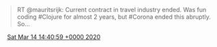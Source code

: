 > RT @mauritsrijk: Current contract in travel industry ended\. Was fun coding \#Clojure for almost 2 years, but \#Corona ended this abruptly\. So…

<img src="../../media/tweet.ico" width="12" /> [Sat Mar 14 14:40:59 +0000 2020](https://twitter.com/DromerDenker/status/1238837535419305985)